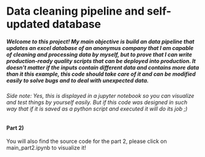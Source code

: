 # Data cleaning pipeline and self-updated database


##### Welcome to this project! My main objective is build an data pipeline that updates an excel database of an anonymus company   that I am capable of cleaning and processing data by myself, but to prove that I can write production-ready quality scripts that can be deployed into production. It doesn't  matter if the inputs contain different data and contains more data than it this example, this code should take care of it and can be modified easily to solve bugs and to deal with unexpected data.

###### Side note: Yes, this is displayed in a jupyter notebook so you can visualize and test things by yourself easily. But if this code was designed in such way that if it is saved as a python script and executed it will do its job ;)


#### Part 2) 
You will also find the source code for the part 2, please click on main_part2.ipynb to visualize it!
